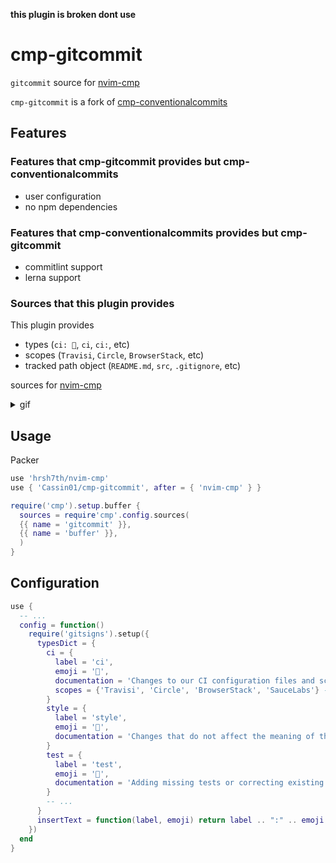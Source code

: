 **this plugin is broken dont use**

# cmp-gitcommit

`gitcommit` source for [nvim-cmp](https://github.com/hrsh7th/nvim-cmp)

`cmp-gitcommit` is a fork of [cmp-conventionalcommits](https://github.com/davidsierradz/cmp-conventionalcommits)

## Features

### Features that cmp-gitcommit provides but cmp-conventionalcommits

- user configuration
- no npm dependencies

### Features that cmp-conventionalcommits provides but cmp-gitcommit

- commitlint support
- lerna support

### Sources that this plugin provides

This plugin provides

- types (`ci: 👷`, `ci`, `ci:`, etc)
- scopes (`Travisi`, `Circle`, `BrowserStack`, etc)
- tracked path object (`README.md`, `src`, `.gitignore`, etc)

sources for [nvim-cmp](https://github.com/hrsh7th/nvim-cmp)

<details>
<summary>gif</summary>

![gif](https://github.com/Cassin01/cmp-gitcommit/blob/7e71945599a6c0db6caeb4b2045986af976d55ad/asset/commit.gif)

</details>

## Usage

Packer
```lua
use 'hrsh7th/nvim-cmp'
use { 'Cassin01/cmp-gitcommit', after = { 'nvim-cmp' } }
```

```lua
require('cmp').setup.buffer {
  sources = require'cmp'.config.sources(
  {{ name = 'gitcommit' }},
  {{ name = 'buffer' }},
  )
}
```

## Configuration

```lua
use {
  -- ...
  config = function()
    require('gitsigns').setup({
      typesDict = {
        ci = {
          label = 'ci',
          emoji = '👷',
          documentation = 'Changes to our CI configuration files and scripts',
          scopes = {'Travisi', 'Circle', 'BrowserStack', 'SauceLabs'} -- FEATURE custom scopes !!
        }
        style = {
          label = 'style',
          emoji = '🎨',
          documentation = 'Changes that do not affect the meaning of the code',
        }
        test = {
          label = 'test',
          emoji = '🚨',
          documentation = 'Adding missing tests or correcting existing tests',
        }
        -- ...
      }
      insertText = function(label, emoji) return label .. ":" .. emoji .. ' ' end
    })
  end
}
```
